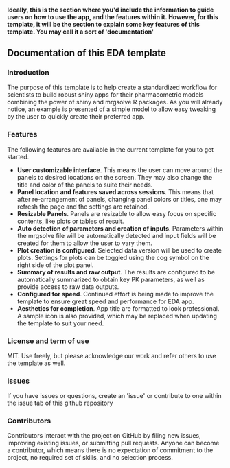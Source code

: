 #### Ideally, this is the section where you'd include the information to guide users on how to use the app, and the features within it. However, for this template, it will be the section to explain some key features of this template. You may call it a sort of 'documentation'


## Documentation of this EDA template

### Introduction

The purpose of this template is to help create a standardized workflow for scientists to build robust shiny apps for their pharmacometric models combining the power of shiny and mrgsolve R packages. As you will already notice, an example is presented of a simple model to allow easy tweaking by the user to quickly create their preferred app.

### Features

The following features are available in the current template for you to get started.

 - __User customizable interface__. This means the user can move around the panels to desired locations on the screen. They may also change the title and color of the panels to suite their needs. 
 - __Panel location and features saved across sessions__. This means that after re-arrangement of panels, changing panel colors or titles, one may refresh the page and the settings are retained.
 - __Resizable Panels__. Panels are resizable to allow easy focus on specific contents, like plots or tables of result.
 - __Auto detection of parameters and creation of inputs__. Parameters within the mrgsolve file will be automatically detected and input fields will be created for them to allow the user to vary them.
 - __Plot creation is configured__. Selected data version will be used to create plots. Settings for plots can be toggled using the cog symbol on the right side of the plot panel. 
 - __Summary of results and raw output__. The results are configured to be automatically summarized to obtain key PK parameters, as well as provide access to raw data outputs.
 - __Configured for speed__. Continued effort is being made to improve the template to ensure great speed and performance for EDA app.
 - __Aesthetics for completion__. App title are formatted to look professional. A sample icon is also provided, which may be replaced when updating the template to suit your need.

 

### License and term of use

MIT. Use freely, but please acknowledge our work and refer others to use the template as well.


### Issues

If you have issues or questions, create an 'issue' or contribute to one within the issue tab of this github repository


### Contributors

Contributors interact with the project on GitHub by filing new issues, improving existing issues, or submitting pull requests. Anyone can become a contributor, which means there is no expectation of commitment to the project, no required set of skills, and no selection process.


 



